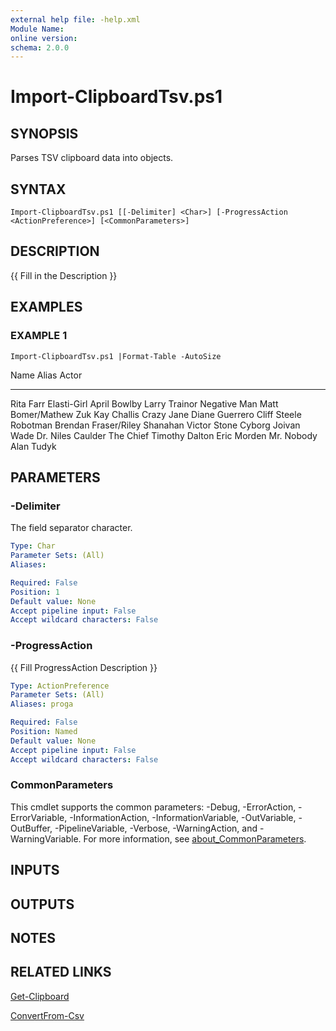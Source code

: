 ```yaml
---
external help file: -help.xml
Module Name:
online version:
schema: 2.0.0
---
```


# Import-ClipboardTsv.ps1

## SYNOPSIS
Parses TSV clipboard data into objects.

## SYNTAX

```
Import-ClipboardTsv.ps1 [[-Delimiter] <Char>] [-ProgressAction <ActionPreference>] [<CommonParameters>]
```

## DESCRIPTION
{{ Fill in the Description }}

## EXAMPLES

### EXAMPLE 1
```
Import-ClipboardTsv.ps1 |Format-Table -AutoSize
```

Name              Alias        Actor
----              -----        -----
Rita Farr         Elasti-Girl  April Bowlby
Larry Trainor     Negative Man Matt Bomer/Mathew Zuk
Kay Challis       Crazy Jane   Diane Guerrero
Cliff Steele      Robotman     Brendan Fraser/Riley Shanahan
Victor Stone      Cyborg       Joivan Wade
Dr.
Niles Caulder The Chief    Timothy Dalton
Eric Morden       Mr.
Nobody   Alan Tudyk

## PARAMETERS

### -Delimiter
The field separator character.

```yaml
Type: Char
Parameter Sets: (All)
Aliases:

Required: False
Position: 1
Default value: None
Accept pipeline input: False
Accept wildcard characters: False
```

### -ProgressAction
{{ Fill ProgressAction Description }}

```yaml
Type: ActionPreference
Parameter Sets: (All)
Aliases: proga

Required: False
Position: Named
Default value: None
Accept pipeline input: False
Accept wildcard characters: False
```

### CommonParameters
This cmdlet supports the common parameters: -Debug, -ErrorAction, -ErrorVariable, -InformationAction, -InformationVariable, -OutVariable, -OutBuffer, -PipelineVariable, -Verbose, -WarningAction, and -WarningVariable. For more information, see [about_CommonParameters](http://go.microsoft.com/fwlink/?LinkID=113216).

## INPUTS

## OUTPUTS

## NOTES

## RELATED LINKS

[Get-Clipboard]()

[ConvertFrom-Csv]()

